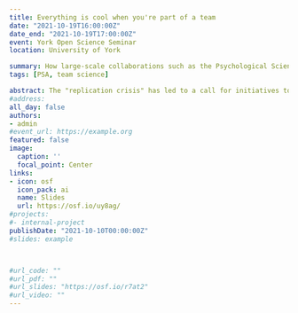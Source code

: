```yaml
---
title: Everything is cool when you're part of a team
date: "2021-10-19T16:00:00Z"
date_end: "2021-10-19T17:00:00Z"
event: York Open Science Seminar
location: University of York

summary: How large-scale collaborations such as the Psychological Science Accelerator can improve both replicability and generalisability.
tags: [PSA, team science]

abstract: The "replication crisis" has led to a call for initiatives to increase the replicability of psychological science, such as data and code sharing, pre-registration, registered reports, and reproducible workflows. Similarly, researchers have questioned the extent to which studies of WEIRD populations (Western, Educated, Industrialised, Rich, and Democratic) generalise to the majority of people in the rest of the world. Here, I will discuss how large-scale collaborations can improve both replicability and generalisability, with a focus on the Psychological Science Accelerator, a globally distributed network of more than 1300 researchers from more than 70 countries across all six populated continents.
#address:
all_day: false
authors: 
- admin
#event_url: https://example.org
featured: false
image:
  caption: ''
  focal_point: Center
links:
- icon: osf
  icon_pack: ai
  name: Slides
  url: https://osf.io/uy8ag/
#projects:
#- internal-project
publishDate: "2021-10-10T00:00:00Z"
#slides: example



#url_code: ""
#url_pdf: ""
#url_slides: "https://osf.io/r7at2"
#url_video: ""
---
```


